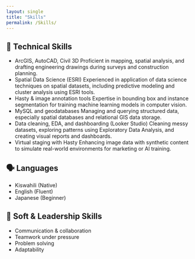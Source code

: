 ```yaml
---
layout: single
title: "Skills"
permalink: /Skills/
---
```


## 🧠 Technical Skills

- ArcGIS, AutoCAD, Civil 3D
Proficient in mapping, spatial analysis, and drafting engineering drawings during surveys and construction planning.
- Spatial Data Science (ESRI)
Experienced in application of data science techniques on spatial datasets, including predictive modeling and cluster analysis using ESRI tools. 
- Hasty & image annotation tools
Expertise in bounding box and instance segmentation for training machine learning models in computer vision.
- MySQL and geodatabases
Managing and querying structured data, especially spatial databases and relational GIS data storage. 
- Data cleaning, EDA, and dashboarding (Looker Studio)
Cleaning messy datasets, exploring patterns using Exploratory Data Analysis, and creating visual reports and dashboards. 
- Virtual staging with Hasty
Enhancing image data with synthetic content to simulate real-world environments for marketing or AI training.

## 🗣️ Languages

- Kiswahili (Native)  
- English (Fluent)  
- Japanese (Beginner)

## 🧭 Soft & Leadership Skills

- Communication & collaboration  
- Teamwork under pressure  
- Problem solving 
- Adaptability
  
